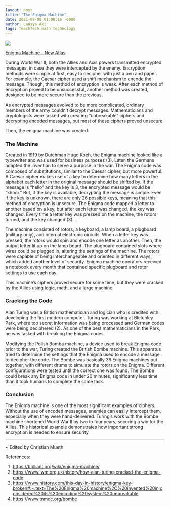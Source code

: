 ```yaml
---
layout: post
title: "The Enigma Machine"
date: 2021-09-08 01:00:16 -0000
author: Laasya Aki
tags: TeachTech math technology
---
```

![](https://img1.wsimg.com/isteam/ip/256c2eac-6fce-4fa6-8cc2-cb0858d3cc58/90-3.webp/:/cr=t:0%25,l:0%25,w:100%25,h:100%25/rs=w:1280)

[Enigma Machine - New Atlas](https://newatlas.com/enigma-auction-record/46841/)

During World War II, both the Allies and Axis powers transmitted encrypted messages, in case they were intercepted by the enemy. Encryption methods were simple at first, easy to decipher with just a pen and paper. For example, the Caesar cipher used a shift mechanism to encode the message. Though, this method of encryption is weak. After each method of encryption proved to be unsuccessful, another method was created, designed to be more secure than the previous. 

As encrypted messages evolved to be more complicated, ordinary members of the army couldn’t decrypt messages. Mathematicians and cryptologists were tasked with creating “unbreakable” ciphers and decrypting encoded messages, but most of these ciphers proved unsecure.

Then, the enigma machine was created. 

### The Machine

Created in 1919 by Dutchman Hugo Koch, the Enigma machine looked like a typewriter and was used for business purposes (3). Later, the Germans adapted the invention to serve a purpose in the war. The Enigma code was composed of substitutions, similar to the Caesar cipher, but more powerful. A Caesar cipher makes use of a key to determine how many letters in the alphabet each letter in the original message should be shifted by. If the message is “hello” and the key is 3, the encrypted message would be “khoor.” But, if the key is available, decrypting the message is simple. Even if the key is unknown, there are only 26 possible keys, meaning that this method of encryption is unsecure. The Enigma code mapped a letter to another based on a key, but after each letter was changed, the key was changed. Every time a letter key was pressed on the machine, the rotors turned, and the key changed (3). 

The machine consisted of rotors, a keyboard, a lamp board, a plugboard (military only), and internal electronic circuits. When a letter key was pressed, the rotors would spin and encode one letter as another. Then, the output letter lit up on the lamp board. The plugboard contained slots where wires could be plugged in, altering the settings of the machine. The rotors were capable of being interchangeable and oriented in different ways, which added another level of security. Enigma machine operators received a notebook every month that contained specific plugboard and rotor settings to use each day.

This machine’s ciphers proved secure for some time, but they were cracked by the Allies using logic, math, and a large machine. 

### Cracking the Code

Alan Turing was a British mathematician and logician who is credited with developing the first modern computer. Turing was working at Bletchley Park, where top secret information was being processed and German codes were being deciphered (2). As one of the best mathematicians in the Park, he was tasked with breaking the Enigma codes.

Modifying the Polish Bomba machine, a device used to break Enigma code prior to the war, Turing created the British Bombe machine. This apparatus tried to determine the settings that the Enigma used to encode a message to decipher the code. The Bombe was basically 36 Enigma machines put together, with different drums to simulate the rotors on the Enigma. Different configurations were tested until the correct one was found. The Bombe could break any Enigma code in under 20 minutes, significantly less time than it took humans to complete the same task.

### Conclusion

The Enigma machine is one of the most significant examples of ciphers. Without the use of encoded messages, enemies can easily intercept them, especially when they were hand-delivered. Turing’s work with the Bombe machine shortened World War II by two to four years, securing a win for the Allies. This historical example demonstrates how important strong encryption is needed to ensure security. 

---
~ Edited by Christian Mueth

References:

1. https://brilliant.org/wiki/enigma-machine/
2. https://www.iwm.org.uk/history/how-alan-turing-cracked-the-enigma-code
3. https://www.history.com/this-day-in-history/enigma-key-broken#:~:text=The%20Enigma%20machine%2C%20invented%20in,considered%20its%20encoding%20system%20unbreakable.
4. https://www.tnmoc.org/bombe
